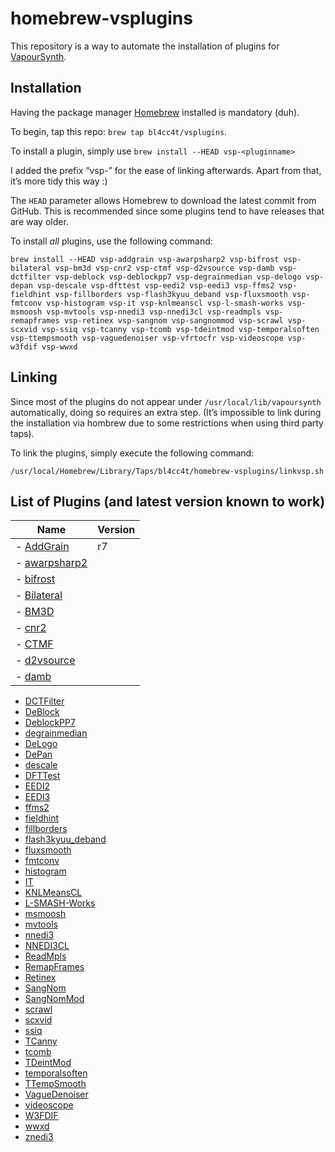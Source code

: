 homebrew-vsplugins
==================

This repository is a way to automate the installation of plugins for [VapourSynth](https://github.com/vapoursynth/vapoursynth).

Installation
------------

Having the package manager [Homebrew](https://brew.sh/) installed is mandatory (duh).

To begin, tap this repo: `brew tap bl4cc4t/vsplugins`.

To install a plugin, simply use `brew install --HEAD vsp-<pluginname>`

I added the prefix “vsp-” for the ease of linking afterwards. Apart from that, it’s more tidy this way :)

The `HEAD` parameter allows Homebrew to download the latest commit from GitHub. This is recommended since some plugins tend to have releases that are way older.

To install *all* plugins, use the following command:
```
brew install --HEAD vsp-addgrain vsp-awarpsharp2 vsp-bifrost vsp-bilateral vsp-bm3d vsp-cnr2 vsp-ctmf vsp-d2vsource vsp-damb vsp-dctfilter vsp-deblock vsp-deblockpp7 vsp-degrainmedian vsp-delogo vsp-depan vsp-descale vsp-dfttest vsp-eedi2 vsp-eedi3 vsp-ffms2 vsp-fieldhint vsp-fillborders vsp-flash3kyuu_deband vsp-fluxsmooth vsp-fmtconv vsp-histogram vsp-it vsp-knlmeanscl vsp-l-smash-works vsp-msmoosh vsp-mvtools vsp-nnedi3 vsp-nnedi3cl vsp-readmpls vsp-remapframes vsp-retinex vsp-sangnom vsp-sangnommod vsp-scrawl vsp-scxvid vsp-ssiq vsp-tcanny vsp-tcomb vsp-tdeintmod vsp-temporalsoften vsp-ttempsmooth vsp-vaguedenoiser vsp-vfrtocfr vsp-videoscope vsp-w3fdif vsp-wwxd
```

Linking
-------

Since most of the plugins do not appear under `/usr/local/lib/vapoursynth` automatically, doing so requires an extra step.
(It’s impossible to link during the installation via hombrew due to some restrictions when using third party taps).

To link the plugins, simply execute the following command:
```
/usr/local/Homebrew/Library/Taps/bl4cc4t/homebrew-vsplugins/linkvsp.sh
```

List of Plugins (and latest version known to work)
--------------------------------------------------

Name                                                                                | Version
------------------------------------------------------------------------------------|-----
- [AddGrain](https://github.com/HomeOfVapourSynthEvolution/VapourSynth-AddGrain)    | r7
- [awarpsharp2](https://github.com/dubhater/vapoursynth-awarpsharp2)                |
- [bifrost](https://github.com/dubhater/vapoursynth-bifrost)                        |
- [Bilateral](https://github.com/HomeOfVapourSynthEvolution/VapourSynth-Bilateral)  |
- [BM3D](https://github.com/HomeOfVapourSynthEvolution/VapourSynth-BM3D)            |
- [cnr2](https://github.com/dubhater/vapoursynth-cnr2)                              |
- [CTMF](https://github.com/HomeOfVapourSynthEvolution/VapourSynth-CTMF)            |
- [d2vsource](https://github.com/dwbuiten/d2vsource)                                |
- [damb](https://github.com/dubhater/vapoursynth-damb)                              |
- [DCTFilter](https://github.com/HomeOfVapourSynthEvolution/VapourSynth-DCTFilter)
- [DeBlock](https://github.com/HomeOfVapourSynthEvolution/VapourSynth-DeBlock)
- [DeblockPP7](https://github.com/HomeOfVapourSynthEvolution/VapourSynth-DeblockPP7)
- [degrainmedian](https://github.com/dubhater/vapoursynth-degrainmedian)
- [DeLogo](https://github.com/HomeOfVapourSynthEvolution/VapourSynth-DeLogo)
- [DePan](https://github.com/HomeOfVapourSynthEvolution/VapourSynth-DePan)
- [descale](https://github.com/Irrational-Encoding-Wizardry/vapoursynth-descale)
- [DFTTest](https://github.com/HomeOfVapourSynthEvolution/VapourSynth-DFTTest)
- [EEDI2](https://github.com/HomeOfVapourSynthEvolution/VapourSynth-EEDI2)
- [EEDI3](https://github.com/HomeOfVapourSynthEvolution/VapourSynth-EEDI3)
- [ffms2](https://github.com/FFMS/ffms2)
- [fieldhint](https://github.com/dubhater/vapoursynth-fieldhint)
- [fillborders](https://github.com/dubhater/vapoursynth-fillborders)
- [flash3kyuu_deband](https://github.com/SAPikachu/flash3kyuu_deband)
- [fluxsmooth](https://github.com/dubhater/vapoursynth-fluxsmooth)
- [fmtconv](https://github.com/EleonoreMizo/fmtconv)
- [histogram](https://github.com/dubhater/vapoursynth-histogram)
- [IT](https://github.com/HomeOfVapourSynthEvolution/VapourSynth-IT)
- [KNLMeansCL](https://github.com/Khanattila/KNLMeansCL)
- [L-SMASH-Works](https://github.com/VFR-maniac/L-SMASH-Works)
- [msmoosh](https://github.com/dubhater/vapoursynth-msmoosh)
- [mvtools](https://github.com/dubhater/vapoursynth-mvtools)
- [nnedi3](https://github.com/dubhater/vapoursynth-nnedi3)
- [NNEDI3CL](https://github.com/HomeOfVapourSynthEvolution/VapourSynth-NNEDI3CL)
- [ReadMpls](https://github.com/HomeOfVapourSynthEvolution/VapourSynth-ReadMpls)
- [RemapFrames](https://github.com/Irrational-Encoding-Wizardry/Vapoursynth-RemapFrames)
- [Retinex](https://github.com/HomeOfVapourSynthEvolution/VapourSynth-Retinex)
- [SangNom](https://bitbucket.org/James1201/vapoursynth-sangnom)
- [SangNomMod](https://github.com/HomeOfVapourSynthEvolution/VapourSynth-SangNomMod)
- [scrawl](https://github.com/dubhater/vapoursynth-scrawl)
- [scxvid](https://github.com/dubhater/vapoursynth-scxvid)
- [ssiq](https://github.com/dubhater/vapoursynth-ssiq)
- [TCanny](https://github.com/HomeOfVapourSynthEvolution/VapourSynth-TCanny)
- [tcomb](https://github.com/dubhater/vapoursynth-tcomb)
- [TDeintMod](https://github.com/HomeOfVapourSynthEvolution/VapourSynth-TDeintMod)
- [temporalsoften](https://github.com/dubhater/vapoursynth-temporalsoften)
- [TTempSmooth](https://github.com/HomeOfVapourSynthEvolution/VapourSynth-TTempSmooth)
- [VagueDenoiser](https://github.com/HomeOfVapourSynthEvolution/VapourSynth-VagueDenoiser)
- [videoscope](https://github.com/dubhater/vapoursynth-videoscope)
- [W3FDIF](https://github.com/HomeOfVapourSynthEvolution/VapourSynth-W3FDIF)
- [wwxd](https://github.com/dubhater/vapoursynth-wwxd)
- [znedi3](https://github.com/sekrit-twc/znedi3)
